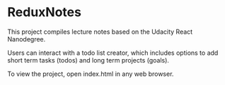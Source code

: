 # ReduxNotes
This project compiles lecture notes based on the Udacity React Nanodegree.

Users can interact with a todo list creator, which includes options to add short term 
tasks (todos) and long term projects (goals). 

To view the project, open index.html in any web browser.

